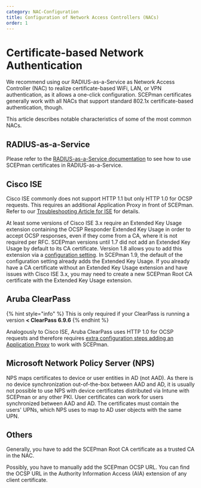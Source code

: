 ```yaml
---
category: NAC-Configuration
title: Configuration of Network Access Controllers (NACs)
order: 1
---
```


# Certificate-based Network Authentication

We recommend using our RADIUS-as-a-Service as Network Access Controller (NAC) to realize certificate-based WiFi, LAN, or VPN authentication, as it allows a one-click configuration. SCEPman certificates generally work with all NACs that support standard 802.1x certificate-based authentication, though.

This article describes notable characteristics of some of the most common NACs.

## RADIUS-as-a-Service

Please refer to the [RADIUS-as-a-Service documentation](https://docs.radiusaas.com/configuration/get-started/scenario-based-guides/scepman-pki) to see how to use SCEPman certificates in RADIUS-as-a-Service.

## Cisco ISE

Cisco ISE commonly does not support HTTP 1.1 but only HTTP 1.0 for OCSP requests. This requires an additional Application Proxy in front of SCEPman. Refer to our [Troubleshooting Article for ISE](../../../other/troubleshooting/cisco-ise-host-header-limitation.md) for details.

At least some versions of Cisco ISE 3.x require an Extended Key Usage extension containing the OCSP Responder Extended Key Usage in order to accept OCSP responses, even if they come from a CA, where it is not required per RFC. SCEPman versions until 1.7 did not add an Extended Key Usage by default to its CA certificate. Version 1.8 allows you to add this extension via a [configuration setting](../../../scepman-configuration/application-settings/dependencies-azure-services/azure-keyvault.md#appconfig-keyvaultconfig-rootcertificateconfig-addextendedkeyusage). In SCEPman 1.9, the default of the configuration setting already adds the Extended Key Usage. If you already have a CA certificate without an Extended Key Usage extension and have issues with Cisco ISE 3.x, you may need to create a new SCEPman Root CA certificate with the Extended Key Usage extension.

## Aruba ClearPass

{% hint style="info" %}
This is only required if your ClearPass is running a version **< ClearPass 6.9.6**
{% endhint %}

Analogously to Cisco ISE, Aruba ClearPass uses HTTP 1.0 for OCSP requests and therefore requires [extra configuration steps adding an Application Proxy](../../../other/troubleshooting/cisco-ise-host-header-limitation.md) to work with SCEPman.

## Microsoft Network Policy Server (NPS)

NPS maps certificates to device or user entities in AD (not AAD). As there is no device synchronization out-of-the-box between AAD and AD, it is usually not possible to use NPS with device certificates distributed via Intune with SCEPman or any other PKI. User certificates can work for users synchronized between AAD and AD. The certificates must contain the users' UPNs, which NPS uses to map to AD user objects with the same UPN.

## Others

Generally, you have to add the SCEPman Root CA certificate as a trusted CA in the NAC.

Possibly, you have to manually add the SCEPman OCSP URL. You can find the OCSP URL in the Authority Information Access (AIA) extension of any client certificate.
